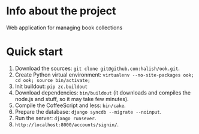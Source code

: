 Info about the project
======================

Web application for managing book collections

Quick start
===========

1. Download the sources: `git clone git@github.com:halish/ook.git`.
2. Create Python virtual environment: `virtualenv --no-site-packages ook; cd ook; source bin/activate;`
3. Init buildout: `pip zc.buildout`
4. Download dependencies: `bin/buildout` (it downloads and compiles the node.js and stuff, so it may take few minutes).
5. Compile the CoffeeScript and less: `bin/cake`.
6. Prepare the database: `django syncdb --migrate --noinput`.
7. Run the server: `django runsever`.
8. `http://localhost:8000/accounts/signin/`.
